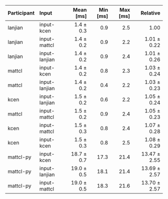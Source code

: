 | Participant | Input | Mean [ms] | Min [ms] | Max [ms] | Relative |
|:---|:---|---:|---:|---:|---:|
| lanjian | input-kcen | 1.4 ± 0.3 | 0.9 | 2.5 | 1.00 |
| lanjian | input-mattcl | 1.4 ± 0.2 | 0.9 | 2.2 | 1.01 ± 0.22 |
| lanjian | input-lanjian | 1.4 ± 0.2 | 0.9 | 2.4 | 1.01 ± 0.26 |
| mattcl | input-kcen | 1.4 ± 0.2 | 0.8 | 2.3 | 1.03 ± 0.24 |
| mattcl | input-lanjian | 1.4 ± 0.2 | 0.4 | 2.2 | 1.03 ± 0.23 |
| kcen | input-lanjian | 1.5 ± 0.2 | 0.6 | 2.2 | 1.05 ± 0.24 |
| mattcl | input-mattcl | 1.5 ± 0.2 | 0.9 | 2.4 | 1.05 ± 0.23 |
| kcen | input-mattcl | 1.5 ± 0.3 | 0.8 | 2.4 | 1.07 ± 0.28 |
| kcen | input-kcen | 1.5 ± 0.3 | 0.8 | 2.5 | 1.08 ± 0.29 |
| mattcl-py | input-kcen | 18.7 ± 0.7 | 17.3 | 21.4 | 13.47 ± 2.55 |
| mattcl-py | input-lanjian | 19.0 ± 0.5 | 18.1 | 21.4 | 13.69 ± 2.57 |
| mattcl-py | input-mattcl | 19.0 ± 0.5 | 18.3 | 21.6 | 13.70 ± 2.57 |
